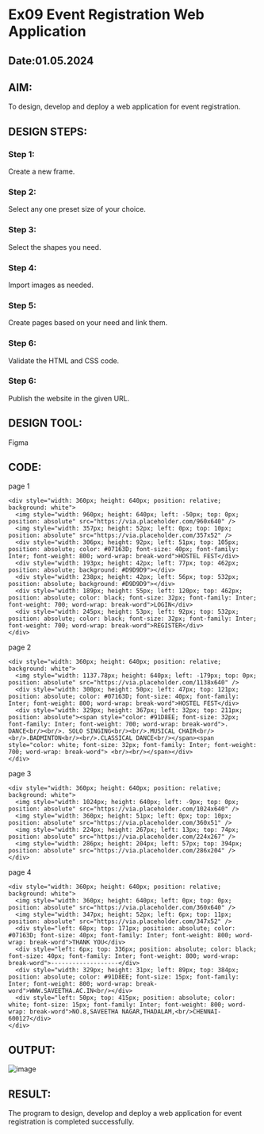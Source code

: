 # Ex09 Event Registration Web Application
## Date:01.05.2024

## AIM:
To design, develop and deploy a web application for event registration.

## DESIGN STEPS:

### Step 1:
Create a new frame.

### Step 2:
Select any one preset size of your choice.

### Step 3:
Select the shapes you need.

### Step 4:
Import images as needed.

### Step 5:
Create pages based on your need and link them.

### Step 6:

Validate the HTML and CSS code.

### Step 6:

Publish the website in the given URL.

## DESIGN TOOL:
Figma

## CODE:
page 1
```
<div style="width: 360px; height: 640px; position: relative; background: white">
  <img style="width: 960px; height: 640px; left: -50px; top: 0px; position: absolute" src="https://via.placeholder.com/960x640" />
  <img style="width: 357px; height: 52px; left: 0px; top: 10px; position: absolute" src="https://via.placeholder.com/357x52" />
  <div style="width: 306px; height: 92px; left: 51px; top: 105px; position: absolute; color: #07163D; font-size: 40px; font-family: Inter; font-weight: 800; word-wrap: break-word">HOSTEL FEST</div>
  <div style="width: 193px; height: 42px; left: 77px; top: 462px; position: absolute; background: #D9D9D9"></div>
  <div style="width: 238px; height: 42px; left: 56px; top: 532px; position: absolute; background: #D9D9D9"></div>
  <div style="width: 189px; height: 55px; left: 120px; top: 462px; position: absolute; color: black; font-size: 32px; font-family: Inter; font-weight: 700; word-wrap: break-word">LOGIN</div>
  <div style="width: 245px; height: 53px; left: 92px; top: 532px; position: absolute; color: black; font-size: 32px; font-family: Inter; font-weight: 700; word-wrap: break-word">REGISTER</div>
</div>
```
page 2
```
<div style="width: 360px; height: 640px; position: relative; background: white">
  <img style="width: 1137.78px; height: 640px; left: -179px; top: 0px; position: absolute" src="https://via.placeholder.com/1138x640" />
  <div style="width: 300px; height: 50px; left: 47px; top: 121px; position: absolute; color: #07163D; font-size: 40px; font-family: Inter; font-weight: 800; word-wrap: break-word">HOSTEL FEST</div>
  <div style="width: 329px; height: 367px; left: 32px; top: 211px; position: absolute"><span style="color: #91D8EE; font-size: 32px; font-family: Inter; font-weight: 700; word-wrap: break-word">. DANCE<br/><br/>. SOLO SINGING<br/><br/>.MUSICAL CHAIR<br/><br/>.BADMINTON<br/><br/>.CLASSICAL DANCE<br/></span><span style="color: white; font-size: 32px; font-family: Inter; font-weight: 700; word-wrap: break-word"> <br/><br/></span></div>
</div>
```
page 3
```
<div style="width: 360px; height: 640px; position: relative; background: white">
  <img style="width: 1024px; height: 640px; left: -9px; top: 0px; position: absolute" src="https://via.placeholder.com/1024x640" />
  <img style="width: 360px; height: 51px; left: 0px; top: 10px; position: absolute" src="https://via.placeholder.com/360x51" />
  <img style="width: 224px; height: 267px; left: 13px; top: 74px; position: absolute" src="https://via.placeholder.com/224x267" />
  <img style="width: 286px; height: 204px; left: 57px; top: 394px; position: absolute" src="https://via.placeholder.com/286x204" />
</div>
```
page 4
```
<div style="width: 360px; height: 640px; position: relative; background: white">
  <img style="width: 360px; height: 640px; left: 0px; top: 0px; position: absolute" src="https://via.placeholder.com/360x640" />
  <img style="width: 347px; height: 52px; left: 6px; top: 11px; position: absolute" src="https://via.placeholder.com/347x52" />
  <div style="left: 68px; top: 171px; position: absolute; color: #07163D; font-size: 40px; font-family: Inter; font-weight: 800; word-wrap: break-word">THANK YOU</div>
  <div style="left: 6px; top: 336px; position: absolute; color: black; font-size: 40px; font-family: Inter; font-weight: 800; word-wrap: break-word">-------------------</div>
  <div style="width: 329px; height: 31px; left: 89px; top: 384px; position: absolute; color: #91D8EE; font-size: 15px; font-family: Inter; font-weight: 800; word-wrap: break-word">WWW.SAVEETHA.AC.IN<br/></div>
  <div style="left: 50px; top: 415px; position: absolute; color: white; font-size: 15px; font-family: Inter; font-weight: 800; word-wrap: break-word">NO.8,SAVEETHA NAGAR,THADALAM,<br/>CHENNAI-600127</div>
</div>
```
## OUTPUT:
![image](https://github.com/vigneshvickyu/Figma/assets/151948835/8f81cd7e-87ad-42c1-a15f-20526f43d825)


## RESULT:
The program to design, develop and deploy a web application for event registration is completed successfully.
